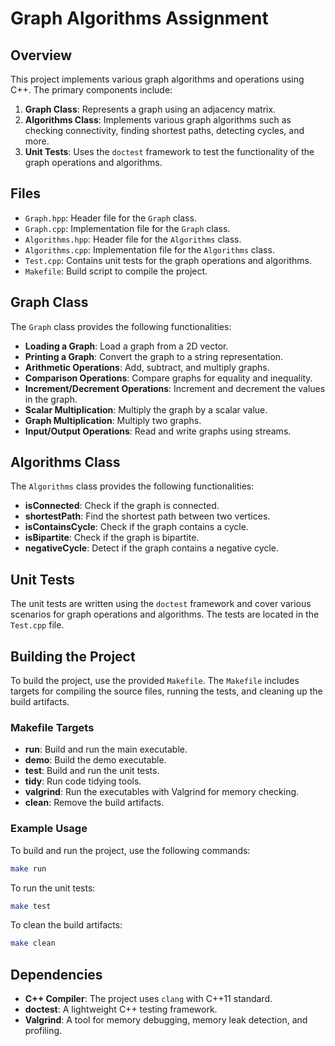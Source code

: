 
# Graph Algorithms Assignment

## Overview

This project implements various graph algorithms and operations using C++. The primary components include:

1. **Graph Class**: Represents a graph using an adjacency matrix.
2. **Algorithms Class**: Implements various graph algorithms such as checking connectivity, finding shortest paths, detecting cycles, and more.
3. **Unit Tests**: Uses the `doctest` framework to test the functionality of the graph operations and algorithms.

## Files

- `Graph.hpp`: Header file for the `Graph` class.
- `Graph.cpp`: Implementation file for the `Graph` class.
- `Algorithms.hpp`: Header file for the `Algorithms` class.
- `Algorithms.cpp`: Implementation file for the `Algorithms` class.
- `Test.cpp`: Contains unit tests for the graph operations and algorithms.
- `Makefile`: Build script to compile the project.

## Graph Class

The `Graph` class provides the following functionalities:

- **Loading a Graph**: Load a graph from a 2D vector.
- **Printing a Graph**: Convert the graph to a string representation.
- **Arithmetic Operations**: Add, subtract, and multiply graphs.
- **Comparison Operations**: Compare graphs for equality and inequality.
- **Increment/Decrement Operations**: Increment and decrement the values in the graph.
- **Scalar Multiplication**: Multiply the graph by a scalar value.
- **Graph Multiplication**: Multiply two graphs.
- **Input/Output Operations**: Read and write graphs using streams.

## Algorithms Class

The `Algorithms` class provides the following functionalities:

- **isConnected**: Check if the graph is connected.
- **shortestPath**: Find the shortest path between two vertices.
- **isContainsCycle**: Check if the graph contains a cycle.
- **isBipartite**: Check if the graph is bipartite.
- **negativeCycle**: Detect if the graph contains a negative cycle.

## Unit Tests

The unit tests are written using the `doctest` framework and cover various scenarios for graph operations and algorithms. The tests are located in the `Test.cpp` file.

## Building the Project

To build the project, use the provided `Makefile`. The `Makefile` includes targets for compiling the source files, running the tests, and cleaning up the build artifacts.

### Makefile Targets

- **run**: Build and run the main executable.
- **demo**: Build the demo executable.
- **test**: Build and run the unit tests.
- **tidy**: Run code tidying tools.
- **valgrind**: Run the executables with Valgrind for memory checking.
- **clean**: Remove the build artifacts.

### Example Usage

To build and run the project, use the following commands:

```sh
make run
```

To run the unit tests:

```sh
make test
```

To clean the build artifacts:

```sh
make clean
```

## Dependencies

- **C++ Compiler**: The project uses `clang` with C++11 standard.
- **doctest**: A lightweight C++ testing framework.
- **Valgrind**: A tool for memory debugging, memory leak detection, and profiling.


